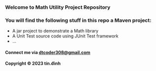 ### Welcome to Math Utility Project Repository

### You will find the following stuff in this repo a Maven project:

* A jar project to demonstrate a Math library
* A Unit Test source code using JUnit Test framework
* ...

#### Connect me via dtcoder308@gmail.com

#### Copyright &#169; 2023 tín.đình

